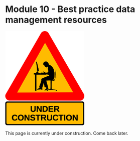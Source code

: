 # Module 10 - Best practice data management resources

<img src="https://github.com/GenomicsAotearoa/data-management-resources/blob/main/docs/figures/under-construction_geek_man_01.png?raw=true" alt="Under Construction sign" style="height:300px;">

This page is currently under construction. Come back later.

<!--Test content. 

The HTML specification is maintained by the W3C.

*[HTML]: Hyper Text Markup Language
*[W3C]: World Wide Web Consortium-->